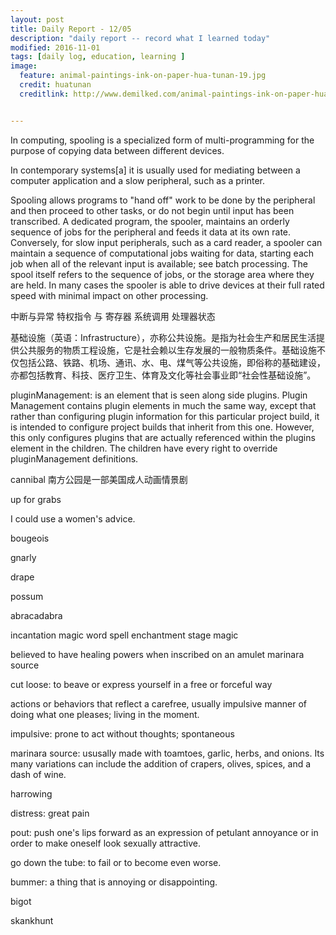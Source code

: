 ```yaml
---
layout: post
title: Daily Report - 12/05
description: "daily report -- record what I learned today"
modified: 2016-11-01
tags: [daily log, education, learning ]
image:
  feature: animal-paintings-ink-on-paper-hua-tunan-19.jpg
  credit: huatunan
  creditlink: http://www.demilked.com/animal-paintings-ink-on-paper-hua-tunan/


---
```


In computing, spooling is a specialized form of multi-programming for the purpose of copying data between different devices.

In contemporary systems[a] it is usually used for mediating between a computer application and a slow peripheral, such as a printer.

Spooling allows programs to "hand off" work to be done by the peripheral and then proceed to other tasks, or do not begin until input has been transcribed. A dedicated program, the spooler, maintains an orderly sequence of jobs for the peripheral and feeds it data at its own rate. Conversely, for slow input peripherals, such as a card reader, a spooler can maintain a sequence of computational jobs waiting for data, starting each job when all of the relevant input is available; see batch processing. The spool itself refers to the sequence of jobs, or the storage area where they are held. In many cases the spooler is able to drive devices at their full rated speed with minimal impact on other processing.

中断与异常
特权指令 与 寄存器
系统调用
处理器状态


基础设施（英语：Infrastructure），亦称公共设施。是指为社会生产和居民生活提供公共服务的物质工程设施，它是社会赖以生存发展的一般物质条件。基础设施不仅包括公路、铁路、机场、通讯、水、电、煤气等公共设施，即俗称的基础建设，亦都包括教育、科技、医疗卫生、体育及文化等社会事业即“社会性基础设施”。

pluginManagement: is an element that is seen along side plugins. Plugin Management contains plugin elements in much the same way, except that rather than configuring plugin information for this particular project build, it is intended to configure project builds that inherit from this one. However, this only configures plugins that are actually referenced within the plugins element in the children. The children have every right to override pluginManagement definitions.

cannibal
南方公园是一部美国成人动画情景剧

up for grabs

I could use a women's advice.

bougeois	

gnarly

drape

possum

abracadabra

incantation magic word spell enchantment stage magic

believed to have healing powers when inscribed on an amulet
marinara source

cut loose: to beave or express yourself in a free or forceful way

actions or behaviors that reflect a carefree, usually impulsive manner of doing what one pleases; living in the moment.

impulsive: prone to act without thoughts; spontaneous

marinara source: ususally made with toamtoes, garlic, herbs, and onions. Its many variations can include the addition of crapers, olives, spices, and a dash of wine.

harrowing 

distress: great pain

pout: push one's lips forward as an expression of petulant annoyance or in order to make oneself look sexually attractive.

go down the tube: to fail or to become even worse.

bummer: a thing that is annoying or disappointing.

bigot

skankhunt
